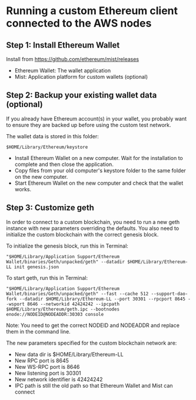 # Running a custom Ethereum client connected to the AWS nodes

## Step 1: Install Ethereum Wallet

Install from https://github.com/ethereum/mist/releases

* Ethereum Wallet: The wallet application
* Mist: Application platform for custom wallets (optional)

## Step 2: Backup your existing wallet data (optional)

If you already have Ethereum account(s) in your wallet, you probably want
to ensure they are backed up before using the custom test network.

The wallet data is stored in this folder:

    $HOME/Library/Ethereum/keystore

- Install Ethereum Wallet on a new computer. Wait for the installation to
  complete and then close the application.
- Copy files from your old computer's keystore folder to the same folder on the
  new computer.
- Start Ethereum Wallet on the new computer and check that the wallet works.

## Step 3: Customize geth

In order to connect to a custom blockchain, you need to run a new geth instance
with new parameters overriding the defaults. You also need to initialize the
custom blockchain with the correct genesis block.

To initialize the genesis block, run this in Terminal:

    "$HOME/Library/Application Support/Ethereum Wallet/binaries/Geth/unpacked/geth" --datadir $HOME/Library/Ethereum-LL init genesis.json

To start geth, run this in Terminal:

    "$HOME/Library/Application Support/Ethereum Wallet/binaries/Geth/unpacked/geth" --fast --cache 512 --support-dao-fork --datadir $HOME/Library/Ethereum-LL --port 30301 --rpcport 8645 --wsport 8646 --networkid 42424242 --ipcpath $HOME/Library/Ethereum/geth.ipc --bootnodes enode://NODEID@NODEADDR:30303 console

Note: You need to get the correct NODEID and NODEADDR and replace them in the command line.

The new parameters specified for the custom blockchain network are:

* New data dir is $HOME/Library/Ethereum-LL
* New RPC port is 8645
* New WS-RPC port is 8646
* New listening port is 30301
* New network identifier is 42424242
* IPC path is still the old path so that Ethereum Wallet and Mist can connect
